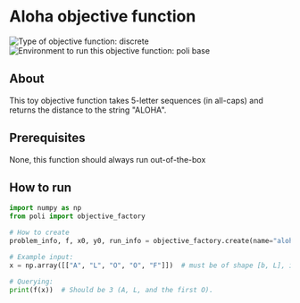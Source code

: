 # Aloha objective function

![Type of objective function: discrete](https://img.shields.io/badge/Input_type-discrete-blue)
![Environment to run this objective function: poli base](https://img.shields.io/badge/Environment-poli____base-teal
)

## About

This toy objective function takes 5-letter sequences (in all-caps) and returns the distance to the string "ALOHA".

## Prerequisites

None, this function should always run out-of-the-box

## How to run

```python
import numpy as np
from poli import objective_factory

# How to create
problem_info, f, x0, y0, run_info = objective_factory.create(name="aloha")

# Example input:
x = np.array([["A", "L", "O", "O", "F"]])  # must be of shape [b, L], in this case [1, 3].

# Querying:
print(f(x))  # Should be 3 (A, L, and the first O).
```
